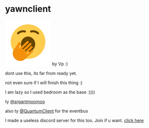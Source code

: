 # yawnclient
<img style='width:150px; height:150px;' src="https://github.com/HerraVp/yawnclient/blob/main/src/main/resources/assets/yawnclient/yawn.png?raw=true"/>
by Vp :)

dont use this, its far from ready yet.

not even sure if I will finish this thing :)

I am lazy so I used bedroom as the base :))))

ty [@srgantmoomoo](https://github.com/srgantmoomoo)

also ty [@QuantumClient](https://github.com/QuantumClient/Energy) for the eventbus


I made a useless discord server for this too. Join if u want. [click here](https://discord.gg/ZfdkdWTJ3v)
